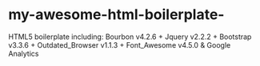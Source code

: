 # my-awesome-html-boilerplate-
HTML5 boilerplate including: Bourbon v4.2.6 + Jquery v2.2.2 + Bootstrap v3.3.6 + Outdated_Browser v1.1.3 + Font_Awesome v4.5.0 &amp; Google Analytics
